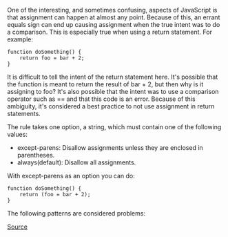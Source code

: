 One of the interesting, and sometimes confusing, aspects of JavaScript is that assignment can happen at almost any point. Because of this, an errant equals sign can end up causing assignment when the true intent was to do a comparison. This is especially true when using a return statement. For example:

```
function doSomething() {
	return foo = bar + 2;
}
```

It is difficult to tell the intent of the return statement here. It's possible that the function is meant to return the result of bar + 2, but then why is it assigning to foo? It's also possible that the intent was to use a comparison operator such as == and that this code is an error.
Because of this ambiguity, it's considered a best practice to not use assignment in return statements.

The rule takes one option, a string, which must contain one of the following values:

* except-parens: Disallow assignments unless they are enclosed in parentheses.
* always(default): Disallow all assignments.

With except-parens as an option you can do:

```
function doSomething() {
    return (foo = bar + 2);
}
```

The following patterns are considered problems:

[Source](http://eslint.org/docs/rules/no-return-assign)
